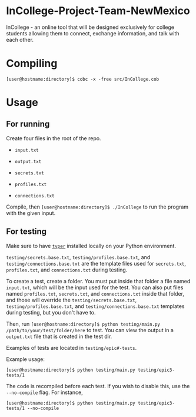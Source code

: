 # InCollege-Project-Team-NewMexico

InCollege - an online tool that will be designed exclusively for college
students allowing them to connect, exchange information, and talk with each
other.

# Compiling

`[user@hostname:directory]$ cobc -x -free src/InCollege.cob`

# Usage

## For running

Create four files in the root of the repo.

- `input.txt`

- `output.txt`

- `secrets.txt`

- `profiles.txt`

- `connections.txt`

Compile, then `[user@hostname:directory]$ ./InCollege` to run the program with
the given input.

## For testing

Make sure to have [`typer`](https://typer.tiangolo.com/) installed locally on
your Python environment.

`testing/secrets.base.txt`, `testing/profiles.base.txt`, and
`testing/connections.base.txt` are the template files used for `secrets.txt`,
`profiles.txt`, and `connections.txt` during testing.

To create a test, create a folder. You must put inside that folder a file named
`input.txt`, which will be the input used for the test. You can also put files
named `profiles.txt`, `secrets.txt`, and `connections.txt` inside that folder,
and those will override the `testing/secrets.base.txt`,
`testing/profiles.base.txt`, and `testing/connections.base.txt` templates during
testing, but you don't have to.

Then, run `[user@hostname:directory]$ python testing/main.py
/path/to/your/test/folder/here` to test. You can view the output in a
`output.txt` file that is created in the test dir.

Examples of tests are located in `testing/epic#-tests`.

Example usage:

`[user@hostname:directory]$ python testing/main.py testing/epic3-tests/1`

The code is recompiled before each test. If you wish to disable this, use the
`--no-compile` flag. For instance,

`[user@hostname:directory]$ python testing/main.py testing/epic3-tests/1
--no-compile`
